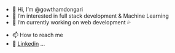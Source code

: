 - 👋 Hi, I’m @gowthamdongari
- 👀 I’m interested in full stack development & Machine Learning
- 🌱  I’m currently working on  web development :sweat_drops:
<!--- 💞️ I’m looking to collaborate on ...--->
- 📫 How to reach me  
- :speech_balloon: [Linkedin](https://www.linkedin.com/in/gowtham-dongari) ...

<!---
gowthamdongari/gowthamdongari is a ✨ special ✨ repository because its `README.md` (this file) appears on your GitHub profile.
You can click the Preview link to take a look at your changes.
--->
